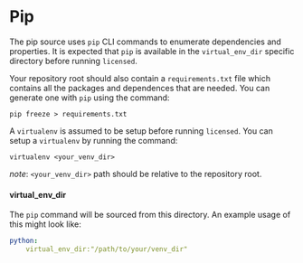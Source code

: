 # Pip

The pip source uses `pip` CLI commands to enumerate dependencies and properties. It is expected that `pip` is available in the `virtual_env_dir` specific directory before running `licensed`.

Your repository root should also contain a `requirements.txt` file which contains all the packages and dependences that are needed. You can generate one with `pip` using the command:
```
pip freeze > requirements.txt
```

A `virtualenv` is assumed to be setup before running `licensed`. You can setup a `virtualenv` by running the command:
```
virtualenv <your_venv_dir>
```
_note_: `<your_venv_dir>` path should be relative to the repository root.

#### virtual_env_dir
 The `pip` command will be sourced from this directory.
An example usage of this might look like:
```yaml
python:
    virtual_env_dir:"/path/to/your/venv_dir"
```
